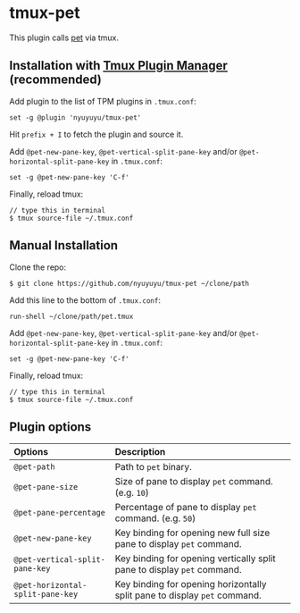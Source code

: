 # tmux-pet

This plugin calls [pet](https://github.com/knqyf263/pet) via tmux.


## Installation with [Tmux Plugin Manager](https://github.com/tmux-plugins/tpm) (recommended)

Add plugin to the list of TPM plugins in `.tmux.conf`:

    set -g @plugin 'nyuyuyu/tmux-pet'

Hit `prefix + I` to fetch the plugin and source it.

Add `@pet-new-pane-key`, `@pet-vertical-split-pane-key` and/or `@pet-horizontal-split-pane-key` in `.tmux.conf`:

    set -g @pet-new-pane-key 'C-f'

Finally, reload tmux:

    // type this in terminal
    $ tmux source-file ~/.tmux.conf


## Manual Installation

Clone the repo:

    $ git clone https://github.com/nyuyuyu/tmux-pet ~/clone/path

Add this line to the bottom of `.tmux.conf`:

    run-shell ~/clone/path/pet.tmux

Add `@pet-new-pane-key`, `@pet-vertical-split-pane-key` and/or `@pet-horizontal-split-pane-key` in `.tmux.conf`:

    set -g @pet-new-pane-key 'C-f'

Finally, reload tmux:

    // type this in terminal
    $ tmux source-file ~/.tmux.conf


## Plugin options

| Options                          | Description                                                               |
|:---------------------------------|:--------------------------------------------------------------------------|
| `@pet-path`                      | Path to `pet` binary.                                                     |
| `@pet-pane-size`                 | Size of pane to display `pet` command. (e.g. `10`)                        |
| `@pet-pane-percentage`           | Percentage of pane to display `pet` command. (e.g. `50`)                  |
| `@pet-new-pane-key`              | Key binding for opening new full size pane to display `pet` command.      |
| `@pet-vertical-split-pane-key`   | Key binding for opening vertically split pane to display `pet` command.   |
| `@pet-horizontal-split-pane-key` | Key binding for opening horizontally split pane to display `pet` command. |
